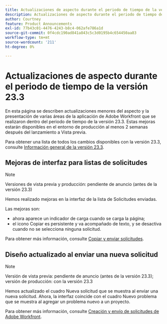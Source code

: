 ```yaml
---
title: Actualizaciones de aspecto durante el periodo de tiempo de la versión 23.3
description: Actualizaciones de aspecto durante el periodo de tiempo de la versión 23.3
author: Courtney
feature: Product Announcements
exl-id: 77b43c01-4476-4243-b8c4-062afe786a1d
source-git-commit: 0f4cdc190ad841a843c5c3d0195b4c654450aa83
workflow-type: tm+mt
source-wordcount: '211'
ht-degree: 0%

---
```


# Actualizaciones de aspecto durante el periodo de tiempo de la versión 23.3

En esta página se describen actualizaciones menores del aspecto y la presentación de varias áreas de la aplicación de Adobe Workfront que se realizaron dentro del periodo de tiempo de la versión 23.3. Estas mejoras estarán disponibles en el entorno de producción al menos 2 semanas después del lanzamiento a Vista previa.

Para obtener una lista de todos los cambios disponibles con la versión 23.3, consulte [Información general de la versión 23.3](/help/quicksilver/product-announcements/product-releases/23.3-release-activity/23-3-release-overview.md).

## Mejoras de interfaz para listas de solicitudes

>[!NOTE]
>
>Versiones de vista previa y producción: pendiente de anuncio (antes de la versión 23.3)

Hemos realizado mejoras en la interfaz de la lista de Solicitudes enviadas.

Las mejoras son:

* ahora aparece un indicador de carga cuando se carga la página;
* el icono Copiar es persistente y va acompañado de texto, y se desactiva cuando no se selecciona ninguna solicitud.

Para obtener más información, consulte [Copiar y enviar solicitudes](/help/quicksilver/manage-work/requests/create-requests/copy-and-submit-requests.md).

## Diseño actualizado al enviar una nueva solicitud

>[!NOTE]
>
>Versión de vista previa: pendiente de anuncio (antes de la versión 23.3); versión de producción: con la versión 23.3

Hemos actualizado el cuadro Nueva solicitud que se muestra al enviar una nueva solicitud. Ahora, la interfaz coincide con el cuadro Nuevo problema que se muestra al agregar un problema nuevo a un proyecto.

Para obtener más información, consulte [Creación y envío de solicitudes de Adobe Workfront](/help/quicksilver/manage-work/requests/create-requests/create-submit-requests.md).
